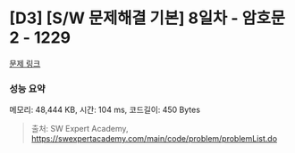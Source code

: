 # [D3] [S/W 문제해결 기본] 8일차 - 암호문2 - 1229 

[문제 링크](https://swexpertacademy.com/main/code/problem/problemDetail.do?contestProbId=AV14yIsqAHYCFAYD) 

### 성능 요약

메모리: 48,444 KB, 시간: 104 ms, 코드길이: 450 Bytes



> 출처: SW Expert Academy, https://swexpertacademy.com/main/code/problem/problemList.do